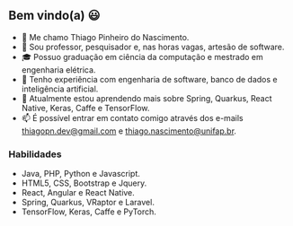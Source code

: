 ## Bem vindo(a) 😃
- 👋 Me chamo Thiago Pinheiro do Nascimento.
- 💬 Sou professor, pesquisador e, nas horas vagas, artesão de software.
- 🎓 Possuo graduação em ciência da computação e mestrado em engenharia elétrica.
- 👀 Tenho experiência com engenharia de software, banco de dados e inteligência artificial.
- 🌱 Atualmente estou aprendendo mais sobre Spring, Quarkus, React Native, Keras, Caffe e TensorFlow.
- 📫 É possível entrar em contato comigo através dos e-mails thiagopn.dev@gmail.com e thiago.nascimento@unifap.br.

### Habilidades
- Java, PHP, Python e Javascript.
- HTML5, CSS, Bootstrap e Jquery.
- React, Angular e React Native.
- Spring, Quarkus, VRaptor e Laravel.
- TensorFlow, Keras, Caffe e PyTorch.
<!---
thiagopn/thiagopn is a ✨ special ✨ repository because its `README.md` (this file) appears on your GitHub profile.
You can click the Preview link to take a look at your changes.
--->
